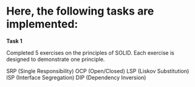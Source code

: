 # Here, the following tasks are implemented:


**Task 1**


Completed 5 exercises on the principles of SOLID. Each exercise is designed to demonstrate one principle.

SRP (Single Responsibility) 
OCP (Open/Closed) 
LSP (Liskov Substitution) 
ISP (Interface Segregation) 
DIP (Dependency Inversion) 
